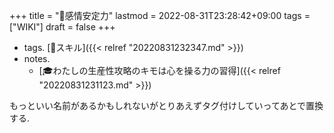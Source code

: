+++
title = "📝感情安定力"
lastmod = 2022-08-31T23:28:42+09:00
tags = ["WIKI"]
draft = false
+++

-   tags. [🔖スキル]({{< relref "20220831232347.md" >}})
-   notes.
    -   [🎓わたしの生産性攻略のキモは心を操る力の習得]({{< relref "20220831231123.md" >}})

もっといい名前があるかもしれないがとりあえずタグ付けしていってあとで置換する.
